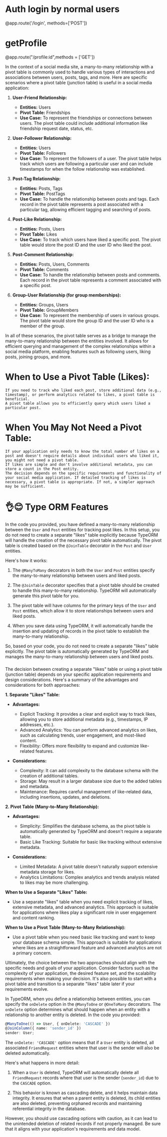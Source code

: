 # Auth login by normal users

@app.route('/login', methods=['POST'])

# getProfile

@app.route("/profile:id",methods = ['GET'])

<!-- 🤔🤔     👋👋    😃😂  ✨✨        🤷‍♀️🤷‍♀️🤷‍♀️    🤦‍♂️🤷‍♀️🤷‍♂️ -->

In the context of a social media site, a many-to-many relationship with a pivot table is commonly used to handle various types of interactions and associations between users, posts, tags, and more. Here are specific scenarios where a pivot table (junction table) is useful in a social media application:

1. **User-Friend Relationship:**

   - **Entities:** Users
   - **Pivot Table:** Friendships
   - **Use Case:** To represent the friendships or connections between users. The pivot table could include additional information like friendship request date, status, etc.

2. **User-Follower Relationship:**

   - **Entities:** Users
   - **Pivot Table:** Followers
   - **Use Case:** To represent the followers of a user. The pivot table helps track which users are following a particular user and can include timestamps for when the follow relationship was established.

3. **Post-Tag Relationship:**

   - **Entities:** Posts, Tags
   - **Pivot Table:** PostTags
   - **Use Case:** To handle the relationship between posts and tags. Each record in the pivot table represents a post associated with a particular tag, allowing efficient tagging and searching of posts.

4. **Post-Like Relationship:**

   - **Entities:** Posts, Users
   - **Pivot Table:** Likes
   - **Use Case:** To track which users have liked a specific post. The pivot table would store the post ID and the user ID who liked the post.

5. **Post-Comment Relationship:**

   - **Entities:** Posts, Users, Comments
   - **Pivot Table:** Comments
   - **Use Case:** To handle the relationship between posts and comments. Each record in the pivot table represents a comment associated with a specific post.

6. **Group-User Relationship (for group memberships):**
   - **Entities:** Groups, Users
   - **Pivot Table:** GroupMembers
   - **Use Case:** To represent the membership of users in various groups. The pivot table would store the group ID and the user ID who is a member of the group.

In all of these scenarios, the pivot table serves as a bridge to manage the many-to-many relationship between the entities involved. It allows for efficient querying and management of the complex relationships within a social media platform, enabling features such as following users, liking posts, joining groups, and more.

# When to Use a Pivot Table (Likes):

    If you need to track who liked each post, store additional data (e.g., timestamp), or perform analytics related to likes, a pivot table is beneficial.
    A pivot table allows you to efficiently query which users liked a particular post.

# When You May Not Need a Pivot Table:

    If your application only needs to know the total number of likes on a post and doesn't require details about individual users who liked it, you might not need a pivot table.
    If likes are simple and don't involve additional metadata, you can store a count in the Post entity.
    The decision depends on the specific requirements and functionality of your social media application. If detailed tracking of likes is necessary, a pivot table is appropriate. If not, a simpler approach may be sufficient.

# 👌😊 Type ORM Features

In the code you provided, you have defined a many-to-many relationship between the `User` and `Post` entities for tracking post likes. In this setup, you do not need to create a separate "likes" table explicitly because TypeORM will handle the creation of the necessary pivot table automatically. The pivot table is created based on the `@JoinTable` decorator in the `Post` and `User` entities.

Here's how it works:

1. The `@ManyToMany` decorators in both the `User` and `Post` entities specify the many-to-many relationship between users and liked posts.

2. The `@JoinTable` decorator specifies that a pivot table should be created to handle this many-to-many relationship. TypeORM will automatically generate this pivot table for you.

3. The pivot table will have columns for the primary keys of the `User` and `Post` entities, which allow it to store relationships between users and liked posts.

4. When you save data using TypeORM, it will automatically handle the insertion and updating of records in the pivot table to establish the many-to-many relationship.

So, based on your code, you do not need to create a separate "likes" table explicitly. The pivot table is automatically generated by TypeORM and manages the many-to-many relationship between users and liked posts.

###

The decision between creating a separate "likes" table or using a pivot table (junction table) depends on your specific application requirements and design considerations. Here's a summary of the advantages and considerations for both approaches:

**1. Separate "Likes" Table:**

- **Advantages:**

  - Explicit Tracking: It provides a clear and explicit way to track likes, allowing you to store additional metadata (e.g., timestamps, IP addresses, etc.).
  - Advanced Analytics: You can perform advanced analytics on likes, such as calculating trends, user engagement, and most-liked content.
  - Flexibility: Offers more flexibility to expand and customize like-related features.

- **Considerations:**
  - Complexity: It can add complexity to the database schema with the creation of additional tables.
  - Storage: May result in a larger database size due to the added tables and metadata.
  - Maintenance: Requires careful management of like-related data, including insertions, updates, and deletions.

**2. Pivot Table (Many-to-Many Relationship):**

- **Advantages:**

  - Simplicity: Simplifies the database schema, as the pivot table is automatically generated by TypeORM and doesn't require a separate table.
  - Basic Like Tracking: Suitable for basic like tracking without extensive metadata.

- **Considerations:**
  - Limited Metadata: A pivot table doesn't naturally support extensive metadata storage for likes.
  - Analytics Limitations: Complex analytics and trends analysis related to likes may be more challenging.

**When to Use a Separate "Likes" Table:**

- Use a separate "likes" table when you need explicit tracking of likes, extensive metadata, and advanced analytics. This approach is suitable for applications where likes play a significant role in user engagement and content ranking.

**When to Use a Pivot Table (Many-to-Many Relationship):**

- Use a pivot table when you need basic like tracking and want to keep your database schema simple. This approach is suitable for applications where likes are a straightforward feature and advanced analytics are not a primary concern.

Ultimately, the choice between the two approaches should align with the specific needs and goals of your application. Consider factors such as the complexity of your application, the desired feature set, and the scalability requirements when making your decision. It's also possible to start with a pivot table and transition to a separate "likes" table later if your requirements evolve.




In TypeORM, when you define a relationship between entities, you can specify the `onDelete` option in the `@ManyToOne` or `@OneToMany` decorators. The `onDelete` option determines what should happen when an entity with a relationship to another entity is deleted. In the code you provided:

```typescript
@ManyToOne(() => User, { onDelete: 'CASCADE' })
@JoinColumn({ name: 'sender_id' })
sender: User;
```

The `onDelete: 'CASCADE'` option means that if a `User` entity is deleted, all associated `FriendRequest` entities where that user is the sender will also be deleted automatically.

Here's what happens in more detail:

1. When a `User` is deleted, TypeORM will automatically delete all `FriendRequest` records where that user is the sender (`sender_id`) due to the `CASCADE` option.

2. This behavior is known as cascading delete, and it helps maintain data integrity. It ensures that when a parent entity is deleted, its child entities are also deleted, preventing orphaned records and maintaining referential integrity in the database.

However, you should use cascading options with caution, as it can lead to the unintended deletion of related records if not properly managed. Be sure that it aligns with your application's requirements and data model.